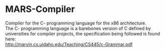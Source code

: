 # MARS-Compiler
Compiler for the C- programming language for the x86 architecture.\
The C- programming language is a barebones version of C defined by universities for compiler projects, the specification being followed is found here:\
http://marvin.cs.uidaho.edu/Teaching/CS445/c-Grammar.pdf 
